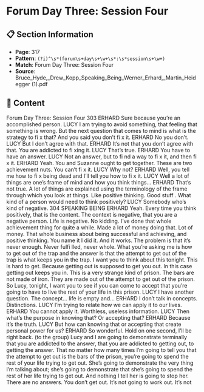 # Forum Day Three: Session Four

## 📋 Section Information

- **Page**: 317
- **Pattern**: `(?i)^\s*(forum\s+day\s+\w+\s*:\s*session\s+\w+)`
- **Match**: Forum Day Three: Session Four
- **Source**: Bruce_Hyde,_Drew_Kopp_Speaking_Being_Werner_Erhard,_Martin_Heidegger (1).pdf

## 📄 Content

Forum Day Three: Session Four
303
ERHARD
Sure because you’re an accomplished person.
LUCY
I am trying to avoid something, that feeling that something is wrong. But the next question that
comes to mind is what is the strategy to fi x that? And you said you don’t fi x it.
ERHARD
No you don’t.
LUCY
But I don’t agree with that.
ERHARD
It’s not that you don’t agree with that. You are addicted to fi xing it.
LUCY
That’s true.
ERHARD
You have to have an answer.
LUCY
Not an answer, but to fi nd a way to fi x it, and then fi x it.
ERHARD
Yeah. You and Suzanne ought to get together. These are two achievement nuts. You can’t fi x it.
LUCY
Why not?
ERHARD
Well, you tell me how to fi x being dead and I’ll tell you how to fi x it.
LUCY
Well a lot of things are one’s frame of mind and how you think things...
ERHARD
That’s not true. A lot of things are explained using the terminology of the frame through which
you look at things. Like positive thinking. Good stuff . What kind of a person would need to
think positively?
LUCY
Somebody who’s kind of negative.
304
SPEAKING BEING
ERHARD
Yeah. Every time you think positively, that is the content. The context is negative, that you are
a negative person. Life is negative. No kidding. I’ve done that whole achievement thing for
quite a while. Made a lot of money doing that. Lot of money. That whole business about being
successful and achieving, and positive thinking. You name it I did it. And it works. The problem
is that it’s never enough. Never fulfi lled, never whole. What you’re asking me is how to get out
of the trap and the answer is that the attempt to get out of the trap is what keeps you in the trap.
I want you to think about this tonight. This is hard to get. Because getting out is supposed to get
you out. In this case getting out keeps you in. This is a very strange kind of prison. The bars are
not made of iron. They are made out of the attempt to get out of the prison. So Lucy, tonight, I
want you to see if you can come to accept that you’re going to have to live the rest of your life in
this prison.
LUCY
I have another question. The concept... life is empty and...
ERHARD
I don’t talk in concepts. Distinctions.
LUCY
I’m trying to relate how we can apply it to our lives.
ERHARD
You cannot apply it. Worthless, useless information.
LUCY
Then what’s the purpose in knowing that? Or accepting that?
ERHARD
Because it’s the truth.
LUCY
But how can knowing that or accepting that create personal power for us?
ERHARD
So wonderful. Hold on one second, I’ll be right back.
(to the group)
Lucy and I are going to demonstrate terminally that you are addicted to the answer, that you are
addicted to getting out, to getting the answer. That no matter how many times I’m going to tell
you that the attempt to get out is the bars of the prison, you’re going to spend the rest of your
life trying to get out. She’s going to demonstrate the very thing I’m talking about; she’s going to
demonstrate that she’s going to spend the rest of her life trying to get out. And nothing I tell her
is going to stop her. There are no answers. You don’t get out. It’s not going to work out. It’s not